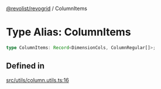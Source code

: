 [@revolist/revogrid](README.md) / ColumnItems

# Type Alias: ColumnItems

```ts
type ColumnItems: Record<DimensionCols, ColumnRegular[]>;
```

## Defined in

[src/utils/column.utils.ts:16](https://github.com/revolist/revogrid/blob/db3bbd7b3dfb60c01decc2efa78ae175ced1baa0/src/utils/column.utils.ts#L16)
